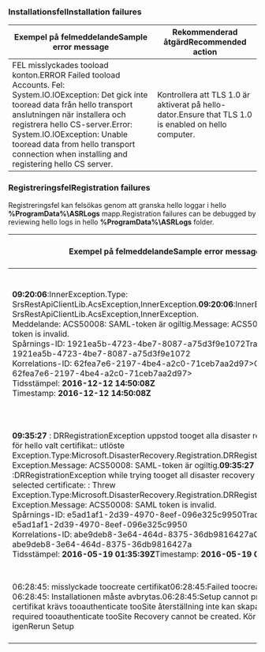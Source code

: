 
### <a name="installation-failures"></a><span data-ttu-id="c4332-101">Installationsfel</span><span class="sxs-lookup"><span data-stu-id="c4332-101">Installation failures</span></span>
| <span data-ttu-id="c4332-102">**Exempel på felmeddelande**</span><span class="sxs-lookup"><span data-stu-id="c4332-102">**Sample error message**</span></span> | <span data-ttu-id="c4332-103">**Rekommenderad åtgärd**</span><span class="sxs-lookup"><span data-stu-id="c4332-103">**Recommended action**</span></span> |
|--------------------------|------------------------|
|<span data-ttu-id="c4332-104">FEL misslyckades tooload konton.</span><span class="sxs-lookup"><span data-stu-id="c4332-104">ERROR   Failed tooload Accounts.</span></span> <span data-ttu-id="c4332-105">Fel: System.IO.IOException: Det gick inte tooread data från hello transport anslutningen när installera och registrera hello CS-server.</span><span class="sxs-lookup"><span data-stu-id="c4332-105">Error: System.IO.IOException: Unable tooread data from hello transport connection when installing and registering hello CS server.</span></span>| <span data-ttu-id="c4332-106">Kontrollera att TLS 1.0 är aktiverat på hello-dator.</span><span class="sxs-lookup"><span data-stu-id="c4332-106">Ensure that TLS 1.0 is enabled on hello computer.</span></span> |

### <a name="registration-failures"></a><span data-ttu-id="c4332-107">Registreringsfel</span><span class="sxs-lookup"><span data-stu-id="c4332-107">Registration failures</span></span>
<span data-ttu-id="c4332-108">Registreringsfel kan felsökas genom att granska hello loggar i hello **%ProgramData%\ASRLogs** mapp.</span><span class="sxs-lookup"><span data-stu-id="c4332-108">Registration failures can be debugged by reviewing hello logs in hello **%ProgramData%\ASRLogs** folder.</span></span>

| <span data-ttu-id="c4332-109">**Exempel på felmeddelande**</span><span class="sxs-lookup"><span data-stu-id="c4332-109">**Sample error message**</span></span> | <span data-ttu-id="c4332-110">**Rekommenderad åtgärd**</span><span class="sxs-lookup"><span data-stu-id="c4332-110">**Recommended action**</span></span> |
|--------------------------|------------------------|
|<span data-ttu-id="c4332-111">**09:20:06**:InnerException.Type: SrsRestApiClientLib.AcsException,InnerException.</span><span class="sxs-lookup"><span data-stu-id="c4332-111">**09:20:06**:InnerException.Type: SrsRestApiClientLib.AcsException,InnerException.</span></span><br><span data-ttu-id="c4332-112">Meddelande: ACS50008: SAML-token är ogiltig.</span><span class="sxs-lookup"><span data-stu-id="c4332-112">Message: ACS50008: SAML token is invalid.</span></span><br><span data-ttu-id="c4332-113">Spårnings-ID: 1921ea5b-4723-4be7-8087-a75d3f9e1072</span><span class="sxs-lookup"><span data-stu-id="c4332-113">Trace ID: 1921ea5b-4723-4be7-8087-a75d3f9e1072</span></span><br><span data-ttu-id="c4332-114">Korrelations-ID: 62fea7e6-2197-4be4-a2c0-71ceb7aa2d97></span><span class="sxs-lookup"><span data-stu-id="c4332-114">Correlation ID: 62fea7e6-2197-4be4-a2c0-71ceb7aa2d97></span></span><br><span data-ttu-id="c4332-115">Tidsstämpel: **2016-12-12 14:50:08Z<br>**</span><span class="sxs-lookup"><span data-stu-id="c4332-115">Timestamp: **2016-12-12 14:50:08Z<br>**</span></span> | <span data-ttu-id="c4332-116">Kontrollera att hello tid på att din systemklocka inte är mer än 15 minuter av hello lokal tid.</span><span class="sxs-lookup"><span data-stu-id="c4332-116">Ensure that hello time on your system clock is not more than 15 minutes off hello local time.</span></span> <span data-ttu-id="c4332-117">Kör hello installer toocomplete hello registrering.</span><span class="sxs-lookup"><span data-stu-id="c4332-117">Rerun hello installer toocomplete hello registration.</span></span>|
|<span data-ttu-id="c4332-118">**09:35:27** : DRRegistrationException uppstod tooget alla disaster recovery-valvet för hello valt certifikat:: utlöste Exception.Type:Microsoft.DisasterRecovery.Registration.DRRegistrationException, Exception.Message: ACS50008: SAML-token är ogiltig.</span><span class="sxs-lookup"><span data-stu-id="c4332-118">**09:35:27** :DRRegistrationException while trying tooget all disaster recovery vault for hello selected certificate: : Threw Exception.Type:Microsoft.DisasterRecovery.Registration.DRRegistrationException, Exception.Message: ACS50008: SAML token is invalid.</span></span><br><span data-ttu-id="c4332-119">Spårnings-ID: e5ad1af1-2d39-4970-8eef-096e325c9950</span><span class="sxs-lookup"><span data-stu-id="c4332-119">Trace ID: e5ad1af1-2d39-4970-8eef-096e325c9950</span></span><br><span data-ttu-id="c4332-120">Korrelations-ID: abe9deb8-3e64-464d-8375-36db9816427a</span><span class="sxs-lookup"><span data-stu-id="c4332-120">Correlation ID: abe9deb8-3e64-464d-8375-36db9816427a</span></span><br><span data-ttu-id="c4332-121">Tidsstämpel: **2016-05-19 01:35:39Z**</span><span class="sxs-lookup"><span data-stu-id="c4332-121">Timestamp: **2016-05-19 01:35:39Z**</span></span><br> | <span data-ttu-id="c4332-122">Kontrollera att hello tid på att din systemklocka inte är mer än 15 minuter av hello lokal tid.</span><span class="sxs-lookup"><span data-stu-id="c4332-122">Ensure that hello time on your system clock is not more than 15 minutes off hello local time.</span></span> <span data-ttu-id="c4332-123">Kör hello installer toocomplete hello registrering.</span><span class="sxs-lookup"><span data-stu-id="c4332-123">Rerun hello installer toocomplete hello registration.</span></span>|
|<span data-ttu-id="c4332-124">06:28:45: misslyckade toocreate certifikat</span><span class="sxs-lookup"><span data-stu-id="c4332-124">06:28:45:Failed toocreate certificate</span></span><br><span data-ttu-id="c4332-125">06:28:45: Installationen måste avbrytas.</span><span class="sxs-lookup"><span data-stu-id="c4332-125">06:28:45:Setup cannot proceed.</span></span> <span data-ttu-id="c4332-126">Ett certifikat krävs tooauthenticate tooSite återställning inte kan skapas.</span><span class="sxs-lookup"><span data-stu-id="c4332-126">A certificate required tooauthenticate tooSite Recovery cannot be created.</span></span> <span data-ttu-id="c4332-127">Kör installationen igen</span><span class="sxs-lookup"><span data-stu-id="c4332-127">Rerun Setup</span></span> | <span data-ttu-id="c4332-128">Se till att du kör installationen som lokal administratör.</span><span class="sxs-lookup"><span data-stu-id="c4332-128">Ensure you are running setup as a local administrator.</span></span> |
